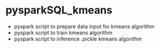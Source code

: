# pysparkSQL_kmeans
- pyspark script to prepare data input for kmeans algorithm
- pyspark script to train kmeans algorithm
- pyspark script to inference .pickle kmeans algorithm
